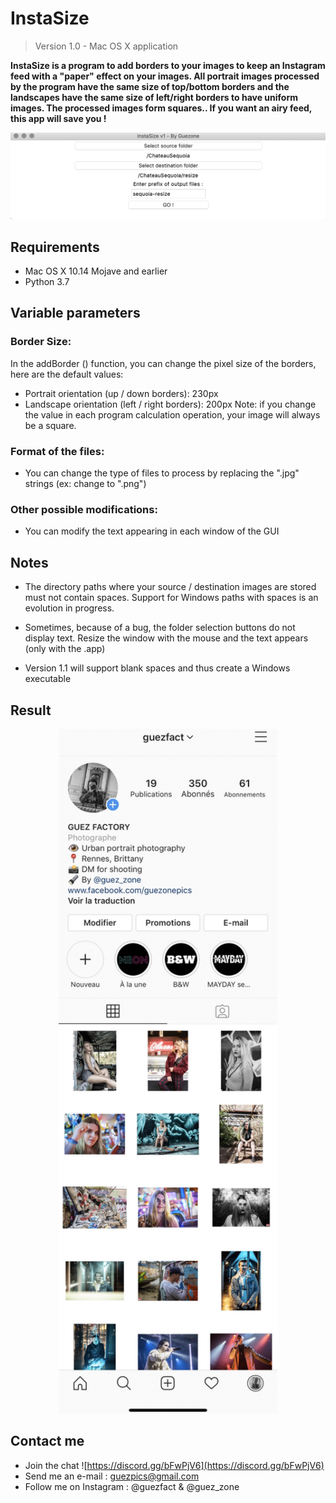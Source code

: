 # InstaSize 

> Version 1.0 - Mac OS X application

**InstaSize is a program to add borders to your images to keep an Instagram feed with a "paper" effect on your images. All portrait images processed by the program have the same size of top/bottom borders and the landscapes have the same size of left/right borders to have uniform images. The processed images form squares.. If you want an airy feed, this app will save you !**

![Your beautiful Instagram feed after using InstaSize](https://github.com/Guezone/InstaSize/blob/master/images/instasize-gui.png)

## Requirements 
- Mac OS X 10.14 Mojave and earlier  
- Python 3.7
## Variable parameters 
### Border Size:
In the addBorder () function, you can change the pixel size of the borders, here are the default values:
- Portrait orientation (up / down borders): 230px
- Landscape orientation (left / right borders): 200px
Note: if you change the value in each program calculation operation, your image will always be a square.
### Format of the files:
- You can change the type of files to process by replacing the ".jpg" strings (ex: change to ".png")
### Other possible modifications:
- You can modify the text appearing in each window of the GUI

## Notes 
- The directory paths where your source / destination images are stored must not contain spaces. 
Support for Windows paths with spaces is an evolution in progress.

- Sometimes, because of a bug, the folder selection buttons do not display text. 
Resize the window with the mouse and the text appears (only with the .app)
- Version 1.1 will support blank spaces and thus create a Windows executable

## Result 
<p align="center">
  <img src="images/ig-feed.png" width="350" title="Your beautiful Instagram feed after using InstaSize">
</p>

## Contact me

 - Join the chat ![https://discord.gg/bFwPjV6](https://discord.gg/bFwPjV6)
 - Send me an e-mail : guezpics@gmail.com
 - Follow me on Instagram : @guezfact & @guez_zone
